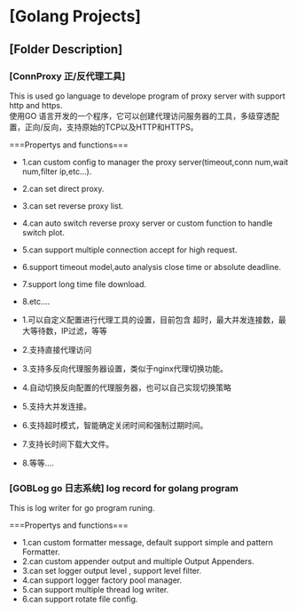 # [Golang Projects]  

## [Folder Description] 

### [ConnProxy 正/反代理工具]  
This is used go language to develope program of proxy server with support http and https.   
使用GO 语言开发的一个程序，它可以创建代理访问服务器的工具，多级穿透配置，正向/反向，支持原始的TCP以及HTTP和HTTPS。  

===Propertys and functions===   
* 1.can custom config to manager the proxy server(timeout,conn num,wait num,filter ip,etc...).  
* 2.can set direct proxy.  
* 3.can set reverse proxy list.  
* 4.can auto switch reverse proxy server or custom function to handle switch plot.  
* 5.can support multiple connection accept for high request.  
* 6.support timeout model,auto analysis close time or absolute deadline.  
* 7.support long time file download.  
* 8.etc....

* 1.可以自定义配置进行代理工具的设置，目前包含 超时，最大并发连接数，最大等待数，IP过滤，等等  
* 2.支持直接代理访问  
* 3.支持多反向代理服务器设置，类似于nginx代理切换功能。  
* 4.自动切换反向配置的代理服务器，也可以自己实现切换策略  
* 5.支持大并发连接。  
* 6.支持超时模式，智能确定关闭时间和强制过期时间。  
* 7.支持长时间下载大文件。  
* 8.等等....

### [GOBLog go 日志系统]  log record for golang program
This is log writer for go program runing.

===Propertys and functions===
* 1.can custom formatter message, default support simple and pattern Formatter.
* 2.can custom appender output and multiple Output Appenders.
* 3.can set logger output level , support level filter.
* 4.can support logger factory pool manager.
* 5.can support multiple thread log writer.
* 6.can support rotate file config. 
